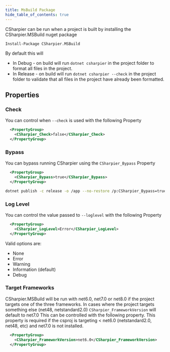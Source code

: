 ```yaml
---
title: MsBuild Package
hide_table_of_contents: true
---
```


CSharpier can be run when a project is built by installing the CSharpier.MSBuild nuget package
```console
Install-Package CSharpier.MSBuild
```

By default this will 
- In Debug - on build will run `dotnet csharpier` in the project folder to format all files in the project.
- In Release - on build will run `dotnet csharpier --check` in the project folder to validate that all files in the project have already been formatted.

## Properties

### Check

You can control when `--check` is used with the following Property
```xml
  <PropertyGroup>
    <CSharpier_Check>false</CSharpier_Check>
  </PropertyGroup>
```

### Bypass

You can bypass running CSharpier using the `CSharpier_Bypass` Property
```xml
  <PropertyGroup>
    <CSharpier_Bypass>true</CSharpier_Bypass>
  </PropertyGroup>
```

```bash
dotnet publish -c release -o /app --no-restore /p:CSharpier_Bypass=true
```

### Log Level
You can control the value passed to `--loglevel` with the following Property
```xml
  <PropertyGroup>
    <CSharpier_LogLevel>Error</CSharpier_LogLevel>
  </PropertyGroup>
```
Valid options are:
- None
- Error
- Warning
- Information (default)
- Debug

### Target Frameworks
CSharpier.MSBuild will be run with net6.0, net7.0 or net8.0 if the project targets one of the three frameworks. In cases where the project targets something else (net48, netstandard2.0) `CSharpier_FrameworkVersion` will default to net7.0
This can be controlled with the following property. This property is required if the csproj is targeting < net6.0 (netstandard2.0, net48, etc) and net7.0 is not installed.
```xml
  <PropertyGroup>
    <CSharpier_FrameworkVersion>net6.0</CSharpier_FrameworkVersion>
  </PropertyGroup>
```
